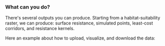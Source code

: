 ### What can you do?

There's several outputs you can produce. Starting from a habitat-suitability raster, we can produce: surface resistance, simulated points, least-cost corridors, and resistance kernels.

Here an example about how to upload, visualize, and download the data:

